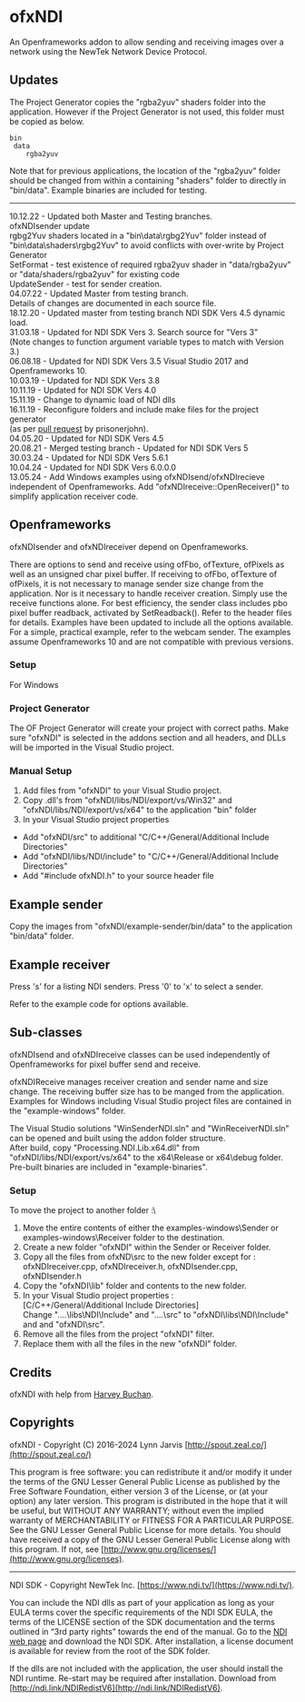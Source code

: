 ﻿# ofxNDI
An Openframeworks addon to allow sending and receiving images over a network using the NewTek Network Device Protocol.

## Updates

The Project Generator copies the "rgba2yuv" shaders folder into the application.
However if the Project Generator is not used, this folder must be copied as below.

	bin
     data
        rgba2yuv

Note that for previous applications, the location of the "rgba2yuv" folder should be changed
from within a containing "shaders" folder to directly in "bin/data". Example binaries are included for testing.

--------------------------
10.12.22 - Updated both Master and Testing branches.\
ofxNDIsender update\
rgbg2Yuv shaders located in a "bin\data\rgbg2Yuv" folder instead of\
"bin\data\shaders\rgbg2Yuv" to avoid conflicts with over-write by Project Generator\
SetFormat - test existence of required rgba2yuv shader in "data/rgba2yuv" or "data/shaders/rgba2yuv" for existing code\
UpdateSender - test for sender creation.\
04.07.22 - Updated Master from testing branch.\
	  Details of changes are documented in each source file.\
18.12.20 - Updated master from testing branch NDI SDK Vers 4.5 dynamic load.\
31.03.18 - Updated for NDI SDK Vers 3. Search source for "Vers 3"\
(Note changes to function argument variable types to match with Version 3.)\
06.08.18 - Updated for NDI SDK Vers 3.5 Visual Studio 2017 and Openframeworks 10.\
10.03.19 - Updated for NDI SDK Vers 3.8\
10.11.19 - Updated for NDI SDK Vers 4.0\
15.11.19 - Change to dynamic load of NDI dlls\
16.11.19 - Reconfigure folders and include make files for the project generator\
(as per [pull request](https://github.com/leadedge/ofxNDI/pull/11) by prisonerjohn).\
04.05.20 - Updated for NDI SDK Vers 4.5\
20.08.21 - Merged testing branch - Updated for NDI SDK Vers 5\
30.03.24 - Updated for NDI SDK Vers 5.6.1\
10.04.24 - Updated for NDI SDK Vers 6.0.0.0\
13.05.24 - Add Windows examples using ofxNDIsend/ofxNDIrecieve independent of Openframeworks.
Add "ofxNDIreceive::OpenReceiver()" to simplify application receiver code.

## Openframeworks

ofxNDIsender and ofxNDIreceiver depend on Openframeworks.

There are options to send and receive using ofFbo, ofTexture, ofPixels as well as an unsigned char pixel buffer. If receiving to ofFbo, ofTexture of ofPixels, it is not necessary to manage sender size change from the application. Nor is it necessary to handle receiver creation. Simply use the receive functions alone. For best efficiency, the sender class includes pbo pixel buffer readback, activated by SetReadback(). Refer to the header files for details. Examples have been updated to include all the options available. For a simple, practical example, refer to the webcam sender. The examples assume Openframeworks 10 and are not compatible with previous versions.

### Setup

For Windows

### Project Generator

The OF Project Generator will create your project with correct paths. Make sure "ofxNDI" is selected in the addons section and all headers, and DLLs will be imported in the Visual Studio project.

### Manual Setup

1. Add files from "ofxNDI" to your Visual Studio project.
2. Copy .dll's from "ofxNDI/libs/NDI/export/vs/Win32" and "ofxNDI/libs/NDI/export/vs/x64" to the application "bin" folder
3. In your Visual Studio project properties
- Add "ofxNDI/src" to additional "C/C++/General/Additional Include Directories"
- Add "ofxNDI/libs/NDI/include" to  "C/C++/General/Additional Include Directories"
- Add "#include ofxNDI.h" to your source header file

## Example sender
Copy the images from "ofxNDI/example-sender/bin/data" to the application "bin/data" folder.

## Example receiver
Press 's' for a listing NDI senders. Press '0' to 'x' to select a sender. 

Refer to the example code for options available.

## Sub-classes
ofxNDIsend and ofxNDIreceive classes can be used independently of Openframeworks for pixel buffer send and receive.

ofxNDIReceive manages receiver creation and sender name and size change. The receiving buffer size has to be manged from the application. Examples for Windows including Visual Studio project files are contained in the "example-windows" folder.

The Visual Studio solutions "WinSenderNDI.sln" and "WinReceiverNDI.sln" can be opened and built using the addon folder structure.\
After build, copy "Processing.NDI.Lib.x64.dll" from "ofxNDI/libs/NDI/export/vs/x64" to the x64\Release or x64\debug folder.\
Pre-built binaries are included in "example-binaries".

### Setup

To move the project to another folder :\
1. Move the entire contents of either the examples-windows\Sender or examples-windows\Receiver folder to the destination.
2. Create a new folder "ofxNDI" within the Sender or Receiver folder.
3. Copy all the files from ofxND\src to the new folder except for :\
    ofxNDIreceiver.cpp, ofxNDIreceiver.h, ofxNDIsender.cpp, ofxNDIsender.h
4. Copy the "ofxNDI\lib" folder and contents to the new folder.
5. In your Visual Studio project properties :\
    [C/C++/General/Additional Include Directories]\
    Change "..\..\libs\NDI\Include" and "..\..\src" to "ofxNDI\libs\NDI\Include" and and "ofxNDI\src".
7. Remove all the files from the project "ofxNDI" filter.
8. Replace them with all the files in the new "ofxNDI" folder.

## Credits
ofxNDI with help from [Harvey Buchan](https://github.com/Harvey3141).

## Copyrights
ofxNDI - Copyright (C) 2016-2024 Lynn Jarvis [http://spout.zeal.co/](http://spout.zeal.co/)

This program is free software: you can redistribute it and/or modify it under the terms of the GNU Lesser  General Public License as published by the Free Software Foundation, either version 3 of the License, or (at your option) any later version. This program is distributed in the hope that it will be useful, but WITHOUT ANY WARRANTY; without even the implied warranty of MERCHANTABILITY or FITNESS FOR A PARTICULAR PURPOSE.  See the GNU Lesser General Public License for more details. You should have received a copy of the GNU Lesser General Public License along with this program.  If not, see [http://www.gnu.org/licenses/](http://www.gnu.org/licenses).

----------------------
NDI SDK - Copyright NewTek Inc. [https://www.ndi.tv/](https://www.ndi.tv/).

You can include the NDI dlls as part of your application as long as your EULA terms cover the specific requirements of the NDI SDK EULA, the terms of the LICENSE section of the SDK documentation and the terms outlined in “3rd party rights” towards the end of the manual. Go to the [NDI web page](https://www.ndi.tv/) and download the NDI SDK. After installation, a license document is available for review from the root of the SDK folder.

If the dlls are not included with the application, the user should install the NDI runtime. Re-start may be required after installation. Download from [http://ndi.link/NDIRedistV6](http://ndi.link/NDIRedistV6).
